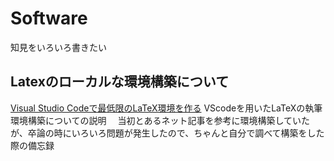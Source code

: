 # Software
知見をいろいろ書きたい

## Latexのローカルな環境構築について
[Visual Studio Codeで最低限のLaTeX環境を作る](https://github.com/KentaroKaba/Software/edit/main/latex.md)
VScodeを用いたLaTeXの執筆環境構築についての説明　
当初とあるネット記事を参考に環境構築していたが、卒論の時にいろいろ問題が発生したので、ちゃんと自分で調べて構築をした際の備忘録
